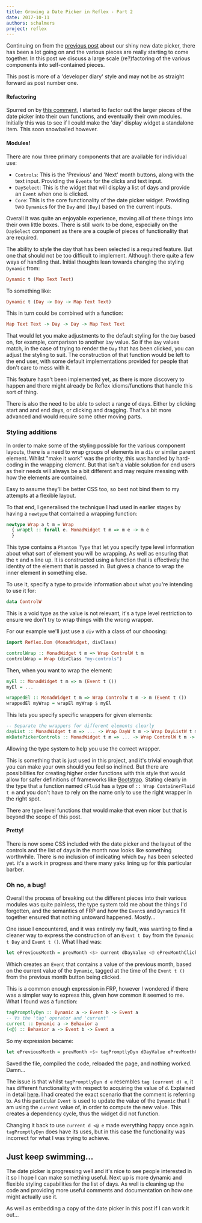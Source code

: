 ```yaml
---
title: Growing a Date Picker in Reflex - Part 2
date: 2017-10-11
authors: schalmers
project: reflex
---
```


Continuing on from the [previous post]() about our shiny new date picker, there has been a lot going on and the various pieces are really starting to come together. In this post we discuss a large scale (re?)factoring of the various components into self-contained pieces.

This post is more of a 'developer diary' style and may not be as straight forward as post number one.

#### Refactoring

Spurred on by [this comment](https://www.reddit.com/r/haskell/comments/74mnnk/growing_a_date_picker_in_reflex_part_1/do3g6nx/), I started to factor out the larger pieces of the date picker into their own functions, and eventually their own modules. Initially this was to see if I could make the 'day' display widget a standalone item. This soon snowballed however.

#### Modules!

There are now three primary components that are available for individual use:
- ``Controls``: This is the 'Previous' and 'Next' month buttons, along with the text input. Providing the ``Event``s for the clicks and text input.
- ``DaySelect``: This is the widget that will display a list of days and provide an ``Event`` when one is clicked.
- ``Core``: This is the core functionality of the date picker widget. Providing two ``Dynamic``s for the ``Day`` and ``[Day]`` based on the current inputs.

Overall it was quite an enjoyable experience, moving all of these things into their own little boxes. There is still work to be done, especially on the ``DaySelect`` component as there are a couple of pieces of functionality that are required.

The ability to style the day that has been selected is a required feature. But one that should not be too difficult to implement. Although there quite a few ways of handling that. Initial thoughts lean towards changing the styling ``Dynamic`` from:
```haskell
Dynamic t (Map Text Text)
```
To something like:
```haskell
Dynamic t (Day -> Day -> Map Text Text)
```

This in turn could be combined with a function:
```haskell
Map Text Text -> Day -> Day -> Map Text Text
```
That would let you make adjustments to the default styling for the ``Day`` based on, for example, comparison to another ``Day`` value. So if the ``Day`` values match, in the case of trying to render the ``Day`` that has been clicked, you can adjust the styling to suit. The construction of that function would be left to the end user, with some default implementations provided for people that don't care to mess with it.

This feature hasn't been implemented yet, as there is more discovery to happen and there might already be Reflex idioms/functions that handle this sort of thing.

There is also the need to be able to select a range of days. Either by clicking start and and end days, or clicking and dragging. That's a bit more advanced and would require some other moving parts.

### Styling additions

In order to make some of the styling possible for the various component layouts, there is a need to wrap groups of elements in a ``div`` or similar parent element. Whilst "make it work" was the priority, this was handled by hard-coding in the wrapping element. But that isn't a viable solution for end users as their needs will always be a bit different and may require messing with how the elements are contained.

Easy to assume they'll be better CSS too, so best not bind them to my attempts at a flexible layout.

To that end, I generalised the technique I had used in earlier stages by having a ``newtype`` that contained a wrapping function:
```haskell
newtype Wrap a t m = Wrap
  { wrapEl :: forall e. MonadWidget t m => m e -> m e
  }
```
This type contains a ``Phantom Type`` that let you specify type level information about what sort of element you will be wrapping. As well as ensuring that the ``t`` and ``m`` line up. It is constructed using a function that is effectively the identity of the element that is passed in. But gives a chance to wrap the inner element in something else.

To use it, specify a type to provide information about what you're intending to use it for:
```haskell
data ControlW
```
This is a void type as the value is not relevant, it's a type level restriction to ensure we don't try to wrap things with the wrong wrapper.

For our example we'll just use a ``div`` with a class of our choosing:
```haskell
import Reflex.Dom (MonadWidget, divClass)

controlWrap :: MonadWidget t m => Wrap ControlW t m
controlWrap = Wrap (divClass "my-controls")
```

Then, when you want to wrap the element:
```haskell
myEl :: MonadWidget t m => m (Event t ())
myEl = ...

wrappedEl :: MonadWidget t m => Wrap ControlW t m -> m (Event t ())
wrappedEl myWrap = wrapEl myWrap $ myEl
```

This lets you specify specific wrappers for given elements:
```haskell
-- Separate the wrappers for different elements clearly
dayList :: MonadWidget t m => ... -> Wrap DayW t m -> Wrap DayListW t m -> ...
mkDatePickerControls :: MonadWidget t m => ... -> Wrap ControlW t m -> ...
```
Allowing the type system to help you use the correct wrapper.

This is something that is just used in this project, and it's trivial enough that you can make your own should you feel so inclined. But there are possibilities for creating higher order functions with this style that would allow for safer definitions of frameworks like [Bootstrap](https://getbootstrap.com/). Stating clearly in the type that a function named ``cFluid`` has a type of ``:: Wrap ContainerFluid t m`` and you don't have to rely on the name only to use the right wrapper in the right spot.

There are type level functions that would make that even nicer but that is beyond the scope of this post.

#### Pretty!

There is now some CSS included with the date picker and the layout of the controls and the list of days in the month now looks like something worthwhile. There is no inclusion of indicating which ``Day`` has been selected yet. it's a work in progress and there many yaks lining up for this particular barber.

### Oh no, a bug!

Overall the process of breaking out the different pieces into their various modules was quite painless, the type system told me about the things I'd forgotten, and the semantics of FRP and how the ``Event``s and ``Dynamic``s fit together ensured that nothing untoward happened. Mostly...

One issue I encountered, and it was entirely my fault, was wanting to find a cleaner way to express the construction of an ``Event t Day`` from the ``Dynamic t Day`` and ``Event t ()``. What I had was:
```haskell
let ePreviousMonth = prevMonth <$> current dDayValue <@ ePrevMonthClicked
```
Which creates an ``Event`` that contains a value of the previous month, based on the current value of the ``Dynamic``, tagged at the time of the ``Event t ()`` from the previous month button being clicked.

This is a common enough expression in FRP, however I wondered if there was a simpler way to express this, given how common it seemed to me. What I found was a function:
```haskell
tagPromptlyDyn :: Dynamic a -> Event b -> Event a
-- Vs the 'tag' operator and 'current'
current :: Dynamic a -> Behavior a
(<@) :: Behavior a -> Event b -> Event a
```
So my expression became:
```haskell
let ePreviousMonth = prevMonth <$> tagPromptlyDyn dDayValue ePrevMonthClicked
```
Saved the file, compiled the code, reloaded the page, and nothing worked. Damn...

The issue is that whilst ``tagPromptlyDyn d e`` resembles ``tag (current d) e``, it has different functionality with respect to acquiring the value of ``d``. Explained in detail [here](https://github.com/reflex-frp/reflex/blob/fe21a501f7db4a3dbf5f7727c37bbe33fafee9ac/src/Reflex/Dynamic.hs#L239). I had created the exact scenario that the comment is referring to. As this particular ``Event`` is used to update the value of the ``Dynamic`` that I am using the ``current`` value of, in order to compute the new value. This creates a dependency cycle, thus the widget did not function.

Changing it back to use ``current d <@ e`` made everything happy once again. ``tagPromptlyDyn`` does have its uses, but in this case the functionality was incorrect for what I was trying to achieve.

## Just keep swimming...

The date picker is progressing well and it's nice to see people interested in it so I hope I can make something useful. Next up is more dynamic and flexible styling capabilities for the list of days. As well is cleaning up the code and providing more useful comments and documentation on how one might actually use it.

As well as embedding a copy of the date picker in this post if I can work it out...
